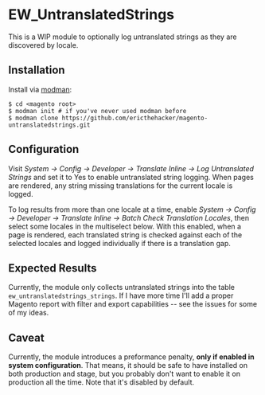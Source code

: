 # EW_UntranslatedStrings

This is a WIP module to optionally log untranslated strings as they are discovered by locale.

## Installation

Install via [modman](https://github.com/colinmollenhour/modman):

```
$ cd <magento root>
$ modman init # if you've never used modman before
$ modman clone https://github.com/ericthehacker/magento-untranslatedstrings.git
```

## Configuration

Visit *System -> Config -> Developer -> Translate Inline -> Log Untranslated Strings* and set it to Yes to enable untranslated string logging. When pages are rendered, any string missing translations for the current locale is logged.

To log results from more than one locale at a time, enable *System -> Config -> Developer -> Translate Inline -> Batch Check Translation Locales*, then select some locales in the multiselect below. With this enabled, when a page is rendered, each translated string is checked against each of the selected locales and logged individually if there is a translation gap.

## Expected Results

Currently, the module only collects untranslated strings into the table `ew_untranslatedstrings_strings`. If I have more time I'll add a proper Magento report with filter and export capabilities -- see the issues for some of my ideas. 

## Caveat

Currently, the module introduces a preformance penalty, **only if enabled in system configuration**. That means, it should be safe to have installed on both production and stage, but you probably don't want to enable it on production all the time. Note that it's disabled by default.
